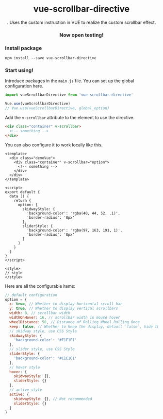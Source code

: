 <div align="center">
  <h1>vue-scrollbar-directive</h1>.
  Uses the custom instruction in VUE to realize the custom scrollbar effect.
  <h3>Now open testing!</h3>
</div>

### Install package
```npm
npm install --save vue-scrollbar-directive
```

### Start using!

Introduce packages in the `main.js` file.
You can set up the global configuration here.

```javascript
import vueScrollbarDirective from 'vue-scrollbar-directive'

Vue.use(vueScrollbarDirective)
// Vue.use(vueScrollbarDirective, global_option)
```

Add the `v-scrollbar` attribute to the element to use the directive.

```html
<div class="container" v-scrollbar>
  <!-- something -->
</div>
```

You can also configure it to work locally like this.

```vue
<template>
  <div class="demoVue">
    <div class="container" v-scrollbar="option">
      <!-- something -->
    </div>
  </div>
</template>

<script>
export default {
  data () {
    return {
      option: {
        skidwayStyle: {
          'background-color': 'rgba(40, 44, 52, .1)',
          'border-radius': '8px'
        },
        sliderStyle: {
          'background-color': 'rgba(97, 163, 191, 1)',
          'border-radius': '8px'
        }
      }
    }
  }
}
</script>

<style>
// style
</style>
```

Here are all the configurable items:

```javascript
// default configuration
option = {
  x: true, // Whether to display horizontal scroll bar
  y: true, // Whether to display vertical scrollbars
  width: 8, // scrollbar width
  widthOnHover: 16, // scrollbar width in mouse hover
  wheelDistance: 50, // Distance of Rolling Wheel Rolling Once
  keep: false, // Whether to keep the display, default `false`, hide the scrollbar when the mouse moves out
  // skidway style, use CSS Style
  skidwayStyle: {
    'background-color': '#F1F1F1'
  },
  // slider style, use CSS Style
  sliderStyle: {
    'background-color': '#C1C1C1'
  },
  // hover style
  hover: {
    skidwayStyle: {},
    sliderStyle: {}
  },
  // active style
  active: {
    skidwayStyle: {}, // Not recommended
    sliderStyle: {}
  }
}
```
